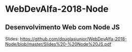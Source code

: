 # WebDevAlfa-2018-Node

## Desenvolvimento Web com Node JS

Slides: https://github.com/douglasjunior/WebDevAlfa-2018-Node/blob/master/Slides%20-%20Node%20JS.pdf
